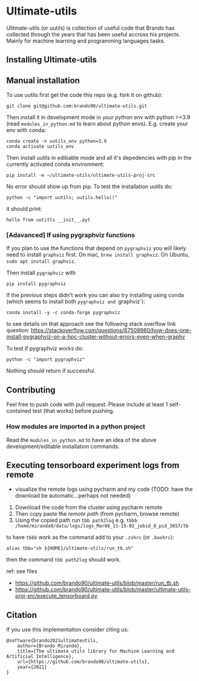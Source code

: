 # Ultimate-utils

Ulitmate-utils (or uutils) is collection of useful code that Brando has collected through the years that has been useful accross his projects.
Mainly for machine learning and programming languages tasks.

## Installing Ultimate-utils

## Manual installation

To use uutils first get the code this repo (e.g. fork it on github):

```
git clone git@github.com:brando90/ultimate-utils.git
```

Then install it in development mode in your python env with python >=3.9
(read `modules_in_python.md` to learn about python envs).
E.g. create your env with conda:

```
conda create -n uutils_env python=3.9
conda activate uutils_env
```

Then install uutils in edibable mode and all it's depedencies with pip in the currently activated conda environment:

```
pip install -e ~/ultimate-utils/ultimate-utils-proj-src
```

No error should show up from pip.
To test the installation uutils do:

```
python -c "import uutils; uutils.hello()"
```

it should print:

```
hello from uutitls __init__.pyt
```

### [Adavanced] If using pygraphviz functions 

If you plan to use the functions that depend on `pygraphviz` you will likely need to install `graphviz` first. 
On mac, `brew install graphviz`. 
On Ubuntu, `sudo apt install graphviz`. 

Then install `pygraphviz` with 
```
pip install pygraphviz
```

If the previous steps didn't work you can also try installing using conda
(which seems to install both `pygraphviz and `graphviz`):
```
conda install -y -c conda-forge pygraphviz
```
to see details on that approach see the following stack overflow link question: 
https://stackoverflow.com/questions/67509980/how-does-one-install-pygraphviz-on-a-hpc-cluster-without-errors-even-when-graphv

To test if pygraphviz works do:
```
python -c "import pygraphviz"
```

Nothing should return if successful.

## Contributing

Feel free to push code with pull request.
Please include at least 1 self-contained test (that works) before pushing.

### How modules are imported in a python project

Read the `modules_in_python.md` to have an idea of the above development/editable installation commands. 

## Executing tensorboard experiment logs from remote

- visualize the remote logs using pycharm and my code (TODO: have the download be automatic...perhaps not needed)

1. Download the code from the cluster using pycharm remote
2. Then copy paste the *remote path* (from pycharm, browse remote)
3. Using the copied path run `tbb path2log` e.g. `tbbb /home/miranda9/data/logs/logs_Mar06_11-15-02_jobid_0_pid_3657/tb`

to have `tbbb` work as the command add to your `.zshrc` (or `.bashrc`):
```
alias tbb="sh ${HOME}/ultimate-utils/run_tb.sh"
```

then the command `tbb path2log` should work.

ref: see files
- https://github.com/brando90/ultimate-utils/blob/master/run_tb.sh
- https://github.com/brando90/ultimate-utils/blob/master/ultimate-utils-proj-src/execute_tensorboard.py

## Citation
If you use this implementation consider citing us:

```
@software{brando2021ultimateutils,
    author={Brando Miranda},
    title={The ultimate utils library for Machine Learning and Artificial Intelligence},
    url={https://github.com/brando90/ultimate-utils},
    year={2021}
}
```

